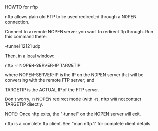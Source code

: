 HOWTO for nftp

nftp allows plain old FTP to be used redirected through a NOPEN
connection.

Connect to a remote NOPEN server you want to redirect ftp through.
Run this command there:

  -tunnel 12121 udp


Then, in a local window:

  nftp -r NOPEN-SERVER-IP TARGETIP

where NOPEN-SERVER-IP is the IP on the NOPEN server that will be
conversing with the remote FTP server; and

TARGETIP is the ACTUAL IP of the FTP server.

Don't worry, in NOPEN redirect mode (with -r), nftp will not contact
TARGETIP directly.

NOTE: Once nftp exits, the "-tunnel" on the NOPEN server will exit.

nftp is a complete ftp client. See "man nftp.1" for complete client
details.